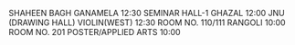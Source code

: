 SHAHEEN BAGH
GANAMELA 
12:30
SEMINAR HALL-1
GHAZAL
12:00
JNU (DRAWING HALL)
VIOLIN(WEST) 
12:30
ROOM NO. 110/111
RANGOLI 
10:00
ROOM NO. 201
POSTER/APPLIED ARTS
10:00